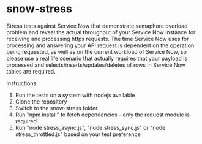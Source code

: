 # snow-stress
Stress tests against Service Now that demonstrate semaphore overload problem and reveal the actual throughput of your Service Now instance for receiving and processing https requests. The time Service Now uses for processing and answering your API request is dependent on the operation being requested, as well as on the current workload of Service Now, so please use a real life scenario that actually requires that your payload is processed and selects/inserts/updates/deletes of rows in Service Now tables are required.

Instructions:
1. Run the tests on a system with nodejs available
2. Clone the repository
2. Switch to the snow-stress folder
3. Run "npm install" to fetch dependencies - only the request module is required
4. Run "node stress_async.js", "node stress_sync.js" or "node stress_throttled.js" based on your test preference
